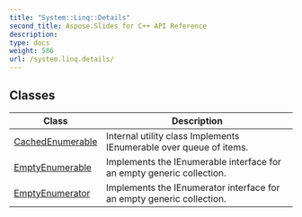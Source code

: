 ```yaml
---
title: "System::Linq::Details"
second_title: Aspose.Slides for C++ API Reference
description: 
type: docs
weight: 586
url: /system.linq.details/
---
```




## Classes

| Class | Description |
| --- | --- |
| [CachedEnumerable](./cachedenumerable/) | Internal utility class Implements IEnumerable over queue of items. |
| [EmptyEnumerable](./emptyenumerable/) | Implements the IEnumerable interface for an empty generic collection. |
| [EmptyEnumerator](./emptyenumerator/) | Implements the IEnumerator interface for an empty generic collection. |
